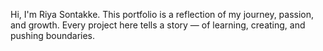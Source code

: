 Hi, I'm Riya Sontakke. 
This portfolio is a reflection of my journey, passion, and growth. 
Every project here tells a story — of learning, creating, and pushing boundaries.
